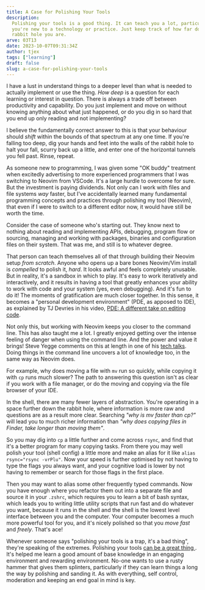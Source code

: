 ```yaml
---
title: A Case for Polishing Your Tools
description:
  Polishing your tools is a good thing. It can teach you a lot, particularly if
  you're new to a technology or practice. Just keep track of how far down the
  rabbit hole you are.
arve: 03T13
date: 2023-10-07T09:31:34Z
author: tjex
tags: ["learning"]
draft: false
slug: a-case-for-polishing-your-tools
---
```


I have a lust in understand things to a deeper level than what is needed to
actually implement or use the thing. _How deep_ is a question for each learning
or interest in question. There is always a trade off between productivity and
capability. Do you just implement and move on without knowing anything about
what just happened, or do you dig in so hard that you end up only reading and
not implementing?

I believe the fundamentally correct answer to this is that your behaviour should
_shift_ within the bounds of that spectrum at any one time. If you're falling
too deep, dig your hands and feet into the walls of the rabbit hole to halt your
fall, scurry back up a little, and enter one of the horizontal tunnels you fell
past. Rinse, repeat.

As someone new to programming, I was given some "OK buddy" treatment when
excitedly advertising to more experienced programmers that I was switching to
Neovim from VSCode. It's a large hurdle to overcome for sure. But the investment
is paying dividends. Not only can I work with files and file systems _way_
faster, but I've accidentally learned many fundamental programming concepts and
practices through polishing my tool (Neovim), that even if I were to switch to a
different editor now, it would have still be worth the time.

Consider the case of someone who's starting out. They know next to nothing about
reading and implementing APIs, debugging, program flow or sourcing, managing and
working with packages, binaries and configuration files on their system. That
was me, and still is to whatever degree.

That person can teach themselves all of that through building their Neovim setup
_from scratch_. Anyone who opens up a bare bones Neovim/Vim install is
_compelled_ to polish it, _hard_. It looks awful and feels completely unusable.
But in reality, it's a sandbox in which to play. It's easy to work iteratively
and interactively, and it results in having a tool that greatly enhances your
ability to work with code and your system (yes, even debugging). And it's fun to
do it! The moments of gratification are much closer together. In this sense, it
becomes a "personal development environment" (PDE, as apposed to IDE), as
explained by TJ Devries in his video,
[PDE: A different take on editing code](https://www.youtube.com/watch?v=QMVIJhC9Veg).

Not only this, but working with Neovim keeps you closer to the command line.
This has also taught me a lot. I greatly enjoyed getting over the intense
feeling of danger when using the command line. And the power and value it
brings! Steve Yegge comments on this at length in one of his
[tech talks](https://www.youtube.com/watch?v=mb8ayJEsnk8). Doing things in the
command line uncovers a lot of knowledge too, in the same way as Neovim does.

For example, why does moving a file with `mv` run so quickly, while copying it
with `cp` runs much slower? The path to answering this question isn't as clear
if you work with a file manager, or do the moving and copying via the file
browser of your IDE.

In the shell, there are many fewer layers of abstraction. You're operating in a
space further down the rabbit hole, where information is more raw and questions
are as a result more clear. Searching _"why is mv faster than cp?"_ will lead
you to much richer information than _"why does copying files in Finder, take
longer than moving them"_.

So you may dig into `cp` a little further and come across `rsync`, and find that
it's a better program for many copying tasks. From there you may well polish
your tool (shell config) a little more and make an alias for it like
`alias rsync="rsync -vrPlu"`. Now your speed is further optimised by not having
to type the flags you always want, and your cognitive load is lower by not
having to remember or search for those flags in the first place.

Then you may want to alias some other frequently typed commands. Now you have
enough where you refactor them out into a separate file and source it in your
`.zshrc`, which requires you to learn a bit of bash syntax, which leads you to
writing little utility scripts that run fast and do whatever you want, because
it runs in the shell and the shell is the lowest level interface between you and
the computer. Your computer becomes a much more powerful tool for you, and it's
nicely polished so that you _move fast_ and _freely_. That's ace!

Whenever someone says "polishing your tools is a trap, it's a bad thing",
they're speaking of the extremes. Polishing your tools
[ can be a great thing ](https://www.youtube.com/watch?v=9gUatBHuXE0). It's
helped me learn a good amount of base knowledge in an engaging environment and
rewarding environment. No-one wants to use a rusty hammer that gives them
splinters, particularly if they can learn things a long the way by polishing and
sanding it. As with everything, self control, moderation and keeping an end goal
in mind is key.
